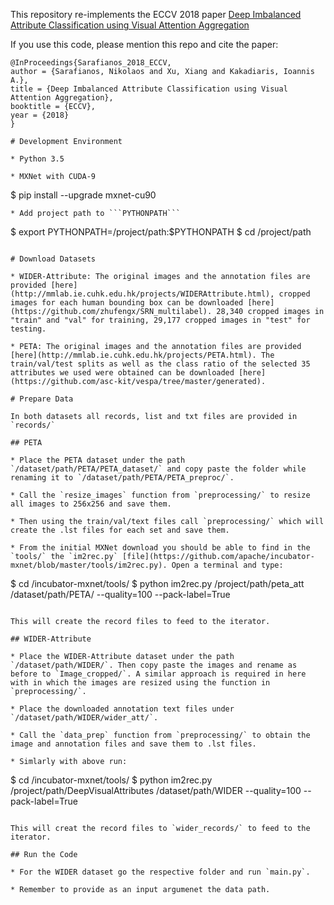 This repository re-implements the ECCV 2018 paper [Deep Imbalanced Attribute Classification using Visual Attention Aggregation](https://arxiv.org/abs/1807.03903) 

If you use this code, please mention this repo and cite the paper:
```
@InProceedings{Sarafianos_2018_ECCV,
author = {Sarafianos, Nikolaos and Xu, Xiang and Kakadiaris, Ioannis A.},
title = {Deep Imbalanced Attribute Classification using Visual Attention Aggregation},
booktitle = {ECCV},
year = {2018}
}

# Development Environment

* Python 3.5

* MXNet with CUDA-9
```
$ pip install --upgrade mxnet-cu90
```
* Add project path to ```PYTHONPATH```
```
$ export PYTHONPATH=/project/path:$PYTHONPATH
$ cd /project/path
```

# Download Datasets

* WIDER-Attribute: The original images and the annotation files are provided [here](http://mmlab.ie.cuhk.edu.hk/projects/WIDERAttribute.html), cropped images for each human bounding box can be downloaded [here](https://github.com/zhufengx/SRN_multilabel). 28,340 cropped images in "train" and "val" for training, 29,177 cropped images in "test" for testing.

* PETA: The original images and the annotation files are provided [here](http://mmlab.ie.cuhk.edu.hk/projects/PETA.html). The train/val/test splits as well as the class ratio of the selected 35 attributes we used were obtained can be downloaded [here](https://github.com/asc-kit/vespa/tree/master/generated). 

# Prepare Data

In both datasets all records, list and txt files are provided in `records/`

## PETA

* Place the PETA dataset under the path `/dataset/path/PETA/PETA_dataset/` and copy paste the folder while renaming it to `/dataset/path/PETA/PETA_preproc/`. 

* Call the `resize_images` function from `preprocessing/` to resize all images to 256x256 and save them. 

* Then using the train/val/text files call `preprocessing/` which will create the .lst files for each set and save them. 

* From the initial MXNet download you should be able to find in the `tools/` the `im2rec.py` [file](https://github.com/apache/incubator-mxnet/blob/master/tools/im2rec.py). Open a terminal and type:

```
$ cd /incubator-mxnet/tools/
$ python im2rec.py /project/path/peta_att /dataset/path/PETA/ --quality=100 --pack-label=True
```

This will create the record files to feed to the iterator. 

## WIDER-Attribute

* Place the WIDER-Attribute dataset under the path `/dataset/path/WIDER/`. Then copy paste the images and rename as before to `Image_cropped/`. A similar approach is required in here with in which the images are resized using the function in `preprocessing/`.

* Place the downloaded annotation text files under `/dataset/path/WIDER/wider_att/`.

* Call the `data_prep` function from `preprocessing/` to obtain the image and annotation files and save them to .lst files. 

* Simlarly with above run:

```
$ cd /incubator-mxnet/tools/
$ python im2rec.py /project/path/DeepVisualAttributes /dataset/path/WIDER --quality=100 --pack-label=True
```

This will creat the record files to `wider_records/` to feed to the iterator.

## Run the Code

* For the WIDER dataset go the respective folder and run `main.py`. 

* Remember to provide as an input argumenet the data path. 
